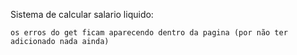Sistema de calcular salario liquido:

    os erros do get ficam aparecendo dentro da pagina (por não ter adicionado nada ainda)